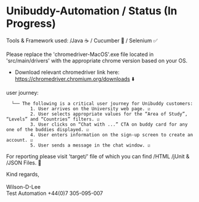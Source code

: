 # Unibuddy-Automation / Status (In Progress) 
Tools & Framework used: /Java ☕️ / Cucumber 🥒 / Selenium ✅
 
Please replace the 'chromedriver-MacOS'.exe file located in 'src/main/drivers' with the appropriate chrome version based on your OS. 
 
 - Download relevant chromedriver link here: https://chromedriver.chromium.org/downloads ⬇️
 
 user journey: 
 
      └── The following is a critical user journey for Unibuddy customers:
             1. User arrives on the University web page. ☑️
             2. User selects appropriate values for the “Area of Study”, “Levels” and “Countries” filters. ☑️ 
             3. User clicks on “Chat with ...” CTA on buddy card for any one of the buddies displayed. ☑️
             4. User enters information on the sign-up screen to create an account. ☑️
             5. User sends a message in the chat window. ☑️          

For reporting please visit 'target/' file of which you can find /HTML /jUnit & /JSON Files. 🚀


Kind regards, 
<br><br>
Wilson-D-Lee<br>
Test Automation 
+44(0)7 305-095-007
